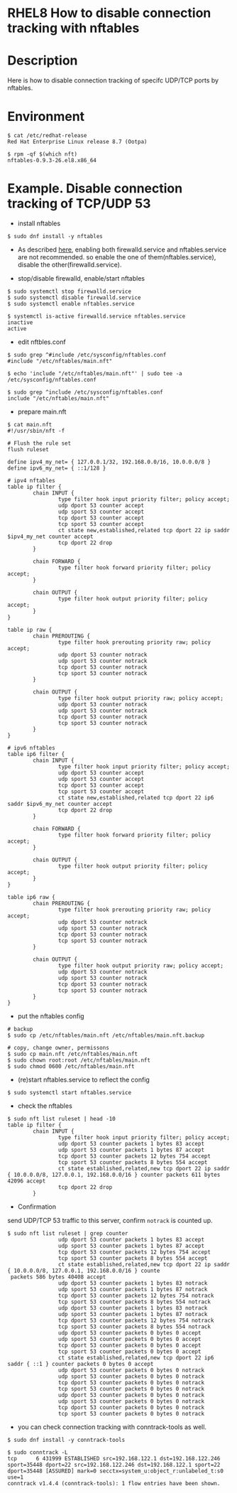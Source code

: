 # RHEL8 How to disable connection tracking with nftables

# Description

Here is how to disable connection tracking of specifc UDP/TCP ports by nftables.

# Environment

```
$ cat /etc/redhat-release
Red Hat Enterprise Linux release 8.7 (Ootpa)
```

```text
$ rpm -qf $(which nft)
nftables-0.9.3-26.el8.x86_64
```

# Example. Disable connection tracking of TCP/UDP 53

- install nftables
```text
$ sudo dnf install -y nftables
```

- As described [here](https://access.redhat.com/documentation/en-us/red_hat_enterprise_linux/8/html/configuring_and_managing_networking/getting-started-with-nftables_configuring-and-managing-networking#when-to-use-firewalld-nftables-or-iptables_assembly_migrating-from-iptables-to-nftables), enabling both firewalld.service and nftables.service are not recommended. so enable the one of them(nftables.service), disable the other(firewalld.service).

- stop/disable firewalld, enable/start nftables
```text
$ sudo systemctl stop firewalld.service 
$ sudo systemctl disable firewalld.service
$ sudo systemctl enable nftables.service

$ systemctl is-active firewalld.service nftables.service
inactive
active
```

- edit nftbles.conf
```text
$ sudo grep ^#include /etc/sysconfig/nftables.conf
#include "/etc/nftables/main.nft"

$ echo 'include "/etc/nftables/main.nft"' | sudo tee -a /etc/sysconfig/nftables.conf

$ sudo grep ^include /etc/sysconfig/nftables.conf
include "/etc/nftables/main.nft"
```

- prepare main.nft
```
$ cat main.nft
#!/usr/sbin/nft -f

# Flush the rule set
flush ruleset

define ipv4_my_net= { 127.0.0.1/32, 192.168.0.0/16, 10.0.0.0/8 }
define ipv6_my_net= { ::1/128 }

# ipv4 nftables
table ip filter {
        chain INPUT {
                type filter hook input priority filter; policy accept;
                udp dport 53 counter accept
                udp sport 53 counter accept
                tcp dport 53 counter accept
                tcp sport 53 counter accept
                ct state new,established,related tcp dport 22 ip saddr $ipv4_my_net counter accept
                tcp dport 22 drop
        }

        chain FORWARD {
                type filter hook forward priority filter; policy accept;
        }

        chain OUTPUT {
                type filter hook output priority filter; policy accept;
        }
}

table ip raw {
        chain PREROUTING {
                type filter hook prerouting priority raw; policy accept;
                udp dport 53 counter notrack
                udp sport 53 counter notrack
                tcp dport 53 counter notrack
                tcp sport 53 counter notrack
        }

        chain OUTPUT {
                type filter hook output priority raw; policy accept;
                udp dport 53 counter notrack
                udp sport 53 counter notrack
                tcp dport 53 counter notrack
                tcp sport 53 counter notrack
        }
}

# ipv6 nftables
table ip6 filter {
        chain INPUT {
                type filter hook input priority filter; policy accept;
                udp dport 53 counter accept
                udp sport 53 counter accept
                tcp dport 53 counter accept
                tcp sport 53 counter accept
                ct state new,established,related tcp dport 22 ip6 saddr $ipv6_my_net counter accept
                tcp dport 22 drop
        }

        chain FORWARD {
                type filter hook forward priority filter; policy accept;
        }

        chain OUTPUT {
                type filter hook output priority filter; policy accept;
        }
}

table ip6 raw {
        chain PREROUTING {
                type filter hook prerouting priority raw; policy accept;
                udp dport 53 counter notrack
                udp sport 53 counter notrack
                tcp dport 53 counter notrack
                tcp sport 53 counter notrack
        }

        chain OUTPUT {
                type filter hook output priority raw; policy accept;
                udp dport 53 counter notrack
                udp sport 53 counter notrack
                tcp dport 53 counter notrack
                tcp sport 53 counter notrack
        }
}
```

- put the nftables config
```text
# backup
$ sudo cp /etc/nftables/main.nft /etc/nftables/main.nft.backup

# copy, change owner, permissons
$ sudo cp main.nft /etc/nftables/main.nft
$ sudo chown root:root /etc/nftables/main.nft
$ sudo chmod 0600 /etc/nftables/main.nft
```

- (re)start nftables.service to reflect the config
```text
$ sudo systemctl start nftables.service
```

- check the nftables
```text
$ sudo nft list ruleset | head -10
table ip filter {
        chain INPUT {
                type filter hook input priority filter; policy accept;
                udp dport 53 counter packets 1 bytes 83 accept
                udp sport 53 counter packets 1 bytes 87 accept
                tcp dport 53 counter packets 12 bytes 754 accept
                tcp sport 53 counter packets 8 bytes 554 accept
                ct state established,related,new tcp dport 22 ip saddr { 10.0.0.0/8, 127.0.0.1, 192.168.0.0/16 } counter packets 611 bytes 42096 accept
                tcp dport 22 drop
        }
```

- Confirmation

send UDP/TCP 53 traffic to this server, confirm `notrack` is counted up.
```text
$ sudo nft list ruleset | grep counter
                udp dport 53 counter packets 1 bytes 83 accept
                udp sport 53 counter packets 1 bytes 87 accept
                tcp dport 53 counter packets 12 bytes 754 accept
                tcp sport 53 counter packets 8 bytes 554 accept
                ct state established,related,new tcp dport 22 ip saddr { 10.0.0.0/8, 127.0.0.1, 192.168.0.0/16 } counte
 packets 586 bytes 40408 accept
                udp dport 53 counter packets 1 bytes 83 notrack
                udp sport 53 counter packets 1 bytes 87 notrack
                tcp dport 53 counter packets 12 bytes 754 notrack
                tcp sport 53 counter packets 8 bytes 554 notrack
                udp dport 53 counter packets 1 bytes 83 notrack
                udp sport 53 counter packets 1 bytes 87 notrack
                tcp dport 53 counter packets 12 bytes 754 notrack
                tcp sport 53 counter packets 8 bytes 554 notrack
                udp dport 53 counter packets 0 bytes 0 accept
                udp sport 53 counter packets 0 bytes 0 accept
                tcp dport 53 counter packets 0 bytes 0 accept
                tcp sport 53 counter packets 0 bytes 0 accept
                ct state established,related,new tcp dport 22 ip6 saddr { ::1 } counter packets 0 bytes 0 accept
                udp dport 53 counter packets 0 bytes 0 notrack
                udp sport 53 counter packets 0 bytes 0 notrack
                tcp dport 53 counter packets 0 bytes 0 notrack
                tcp sport 53 counter packets 0 bytes 0 notrack
                udp dport 53 counter packets 0 bytes 0 notrack
                udp sport 53 counter packets 0 bytes 0 notrack
                tcp dport 53 counter packets 0 bytes 0 notrack
                tcp sport 53 counter packets 0 bytes 0 notrack
```

- you can check connection tracking with conntrack-tools as well.
```
$ sudo dnf install -y conntrack-tools

$ sudo conntrack -L
tcp      6 431999 ESTABLISHED src=192.168.122.1 dst=192.168.122.246 sport=35448 dport=22 src=192.168.122.246 dst=192.168.122.1 sport=22 dport=35448 [ASSURED] mark=0 secctx=system_u:object_r:unlabeled_t:s0 use=1
conntrack v1.4.4 (conntrack-tools): 1 flow entries have been shown.
```